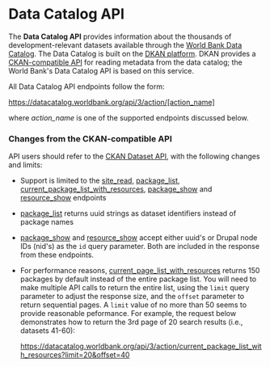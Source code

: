 ---
---

# Data Catalog API #

The **Data Catalog API** provides information about the thousands of development-relevant
datasets available through the [World Bank Data Catalog](https://datacatalog.worldbank.org).
The Data Catalog is built on the [DKAN platform](https://getdkan.org). DKAN provides a
[CKAN-compatible API][ckan] for
reading metadata from the data catalog; the World Bank's Data Catalog API is based on this
service.

All Data Catalog API endpoints follow the form:

<https://datacatalog.worldbank.org/api/3/action/[action_name]>

where *action_name* is one of the supported endpoints discussed below.


### Changes from the CKAN-compatible API ###

API users should refer to the [CKAN Dataset API][ckan], with the following changes and
limits:

* Support is limited to the [site_read,][1] [package_list][2], [current_package_list_with_resources][3],
  [package_show][4] and [resource_show][5] endpoints

* [package_list][1] returns uuid strings as dataset identifiers instead of package names

* [package_show][4] and [resource_show][5] accept either uuid's or Drupal node IDs (nid's) as the `id`
  query parameter. Both are included in the response from these endpoints.

* For performance reasons, [current_page_list_with_resources][3] returns 150 packages by default
  instead of the entire package list. You will need to make multiple API calls to return
  the entire list, using the `limit` query parameter to adjust the response size, and the
  `offset` parameter to return sequential pages. A `limit` value of no more than 50 seems to
  provide reasonable peformance. For example, the request below demonstrates how to return the 3rd page
  of 20 search results (i.e., datasets 41-60):

  <https://datacatalog.worldbank.org/api/3/action/current_package_list_with_resources?limit=20&offset=40>

[ckan]: https://dkan.readthedocs.io/en/latest/apis/ckan-dataset.html

[1]: https://dkan.readthedocs.io/en/latest/apis/ckan-dataset.html#site-read
[2]: https://dkan.readthedocs.io/en/latest/apis/ckan-dataset.html#package-list
[3]: https://dkan.readthedocs.io/en/latest/apis/ckan-dataset.html#current-package-list-with-resources
[4]: https://dkan.readthedocs.io/en/latest/apis/ckan-dataset.html#package-show
[5]: https://dkan.readthedocs.io/en/latest/apis/ckan-dataset.html#resource-show
